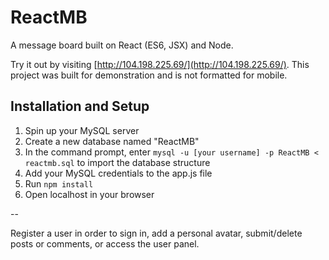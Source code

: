 # ReactMB

A message board built on React (ES6, JSX) and Node.

Try it out by visiting [http://104.198.225.69/](http://104.198.225.69/). This project was built for demonstration and is not formatted for mobile.

## Installation and Setup

1. Spin up your MySQL server
2. Create a new database named "ReactMB"
2. In the command prompt, enter `mysql -u [your username] -p ReactMB < reactmb.sql` to import the database structure
3. Add your MySQL credentials to the app.js file
4. Run `npm install`
5. Open localhost in your browser

--

Register a user in order to sign in, add a personal avatar, submit/delete posts or comments, or access the user panel.



